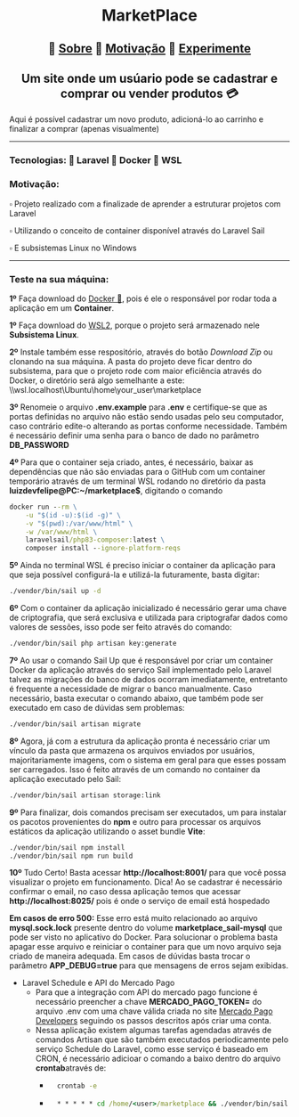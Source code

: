 <h1 align="center">MarketPlace</h1>

<h2 align="center">🔸 <a href='#Sobre'>Sobre</a> 🔸 <a href='#Motivo'>Motivação</a> 🔸 <a href='#Experimente'>Experimente</a></h2>

<h2 id='Sobre' align="center">Um site onde um usúario pode se cadastrar e comprar ou vender produtos 💳</h2>
<p>Aqui é possível cadastrar um novo produto, adicioná-lo ao carrinho e finalizar a comprar (apenas visualmente)</p>

<hr>
<h3>Tecnologias: 📑 Laravel 📑 Docker 📑 WSL</h3>

<h3 id='Motivo'>Motivação:</h3>
<p> ▫️ Projeto realizado com a finalizade de aprender a estruturar projetos com Laravel </p> 
<p> ▫️ Utilizando o conceito de container disponível através do Laravel Sail</p> 
<p> ▫️ E subsistemas Linux no Windows</p> 

<hr>

<h3 id='Experimente'>Teste na sua máquina:</h3>
<p><strong>1º</strong> Faça download do <a href='https://www.docker.com/products/docker-desktop/'>Docker 🐋</a>, pois é ele o responsável por rodar toda a aplicação em um <strong>Container</strong>.</p>
<p><strong>1º</strong> Faça download do <a href='https://learn.microsoft.com/en-us/windows/wsl/install'>WSL2</a>, porque o projeto será armazenado nele <strong>Subsistema Linux</strong>.</p>

<p><strong>2º</strong> Instale também esse respositório, através do botão <i>Download Zip</i> ou clonando na sua máquina. A pasta do projeto deve ficar dentro do subsistema, para que o projeto rode com maior eficiência através do Docker, 
    o diretório será algo semelhante a este: \\wsl.localhost\Ubuntu\home\your_user\marketplace
</p>
<p><strong>3º</strong> Renomeie o arquivo <strong>.env.example</strong> para <strong>.env</strong> e certifique-se que as portas definidas no arquivo não estão sendo usadas pelo seu computador, caso contrário edite-o alterando as portas conforme necessidade. Também é necessário definir uma senha para o banco de dado no parâmetro <strong>DB_PASSWORD</strong></p>

<p><strong>4º</strong> Para que o container seja criado, antes, é necessário, baixar as dependências que não são enviadas para o GitHub com um container temporário através de um terminal WSL rodando no diretório da pasta <strong>luizdevfelipe@PC:~/marketplace$</strong>, digitando o comando<br>

```cmd
docker run --rm \
    -u "$(id -u):$(id -g)" \
    -v "$(pwd):/var/www/html" \
    -w /var/www/html \
    laravelsail/php83-composer:latest \
    composer install --ignore-platform-reqs
```

<p><strong>5º</strong> Ainda no terminal WSL é preciso iniciar o container da aplicação para que seja possível configurá-la e utilizá-la futuramente, basta digitar:<br>

```cmd
./vendor/bin/sail up -d
```

<p><strong>6º</strong> Com o container da aplicação inicializado é necessário gerar uma chave de criptografia, que será exclusiva e utilizada para criptografar dados como valores de sessões, isso pode ser feito através do comando:<br>

```cmd
./vendor/bin/sail php artisan key:generate
```

<p><strong>7º</strong> Ao usar o comando Sail Up que é responsável por criar um container Docker da aplicação através do serviço Sail implementado pelo Laravel talvez as migrações do banco de dados ocorram imediatamente, entretanto é frequente a necessidade de migrar o banco manualmente. Caso necessário, basta executar o comando abaixo, que também pode ser executado em caso de dúvidas sem problemas:<br>

```cmd
./vendor/bin/sail artisan migrate
```
<p><strong>8º</strong> Agora, já com a estrutura da aplicação pronta é necessário criar um vínculo da pasta que armazena os arquivos enviados por usuários, majoritariamente imagens, com o sistema em geral para que esses possam ser carregados. Isso é feito através de um comando no container da aplicação executado pelo Sail:</p>

```cmd
./vendor/bin/sail artisan storage:link
```

<p><strong>9º</strong> Para finalizar, dois comandos precisam ser executados, um para instalar os pacotos provenientes do <strong>npm</strong> e outro para processar os arquivos estáticos da aplicação utilizando o asset bundle <strong>Vite</strong>:</p>

```cmd
./vendor/bin/sail npm install
./vendor/bin/sail npm run build
```

<p><strong>10º</strong> Tudo Certo! Basta acessar <strong>http://localhost:8001/</strong> para que você possa visualizar o projeto em funcionamento. Dica! Ao se cadastrar é necessário confirmar o email, no caso dessa aplicação temos que acessar <strong>http://localhost:8025/</strong> pois é onde o serviço de email está hospedado</p>

<p><strong>Em casos de erro 500:</strong> Esse erro está muito relacionado ao arquivo <strong>mysql.sock.lock</strong> presente dentro do volume <strong>marketplace_sail-mysql</strong> que pode ser visto no aplicativo do Docker. Para solucionar o problema basta apagar esse arquivo e reiniciar o container para que um novo arquivo seja criado de maneira adequada. Em casos de dúvidas basta trocar o parâmetro <strong>APP_DEBUG=true</strong> para que mensagens de erros sejam exibidas.</p>

* Laravel Schedule e API do Mercado Pago 
    - Para que a integração com API do mercado pago funcione é necessário preencher a chave <strong>MERCADO_PAGO_TOKEN=</strong> do arquivo .env com uma chave válida criada no site [Mercado Pago Developers](https://www.mercadopago.com.br/developers/pt) seguindo os passos descritos após criar uma conta.
    - Nessa aplicação existem algumas tarefas agendadas através de comandos Artisan que são também executados periodicamente pelo serviço Schedule do Laravel, como esse serviço é baseado em CRON, é necessário adicioar o comando a baixo dentro do arquivo <strong>crontab</strong>através de:
        - ```cmd
            crontab -e
            ```
        -  ```cmd
             * * * * * cd /home/<user>/marketplace && ./vendor/bin/sail artisan schedule:run >> /dev/null 2>&1
           ```

